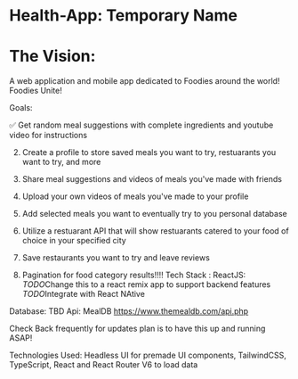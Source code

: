 # Health-App: Temporary Name

# The Vision:

A web application and mobile app dedicated to Foodies around the world! Foodies Unite! 

Goals:

✅ Get random meal suggestions with complete ingredients and youtube video for instructions

2) Create a profile to store saved meals you want to try, restuarants you want to try, and more

3) Share meal suggestions and videos of meals you've made with friends 
4) Upload your own videos of meals you've made to your profile
5) Add selected meals you want to eventually try to you personal database
6) Utilize a restuarant API that will show restuarants catered to your food of choice in your specified city
7) Save restaurants you want to try and leave reviews
8) Pagination for food category results!!!!
Tech Stack :
ReactJS: *TODO*Change this to a react remix app to support backend features
*TODO*Integrate with React NAtive

Database: TBD
Api: MealDB https://www.themealdb.com/api.php

Check Back frequently for updates plan is to have this up and running ASAP!

Technologies Used: Headless UI for premade UI components, TailwindCSS, TypeScript, React and React Router V6 to load data

